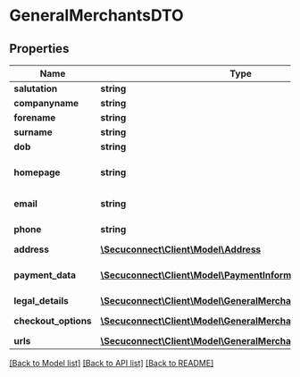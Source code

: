# GeneralMerchantsDTO

## Properties
Name | Type | Description | Notes
------------ | ------------- | ------------- | -------------
**salutation** | **string** | Salutation | 
**companyname** | **string** | companyname | 
**forename** | **string** | forename | 
**surname** | **string** | surname | 
**dob** | **string** | Date of birth | 
**homepage** | **string** | Merchant homepage url or shop url | 
**email** | **string** | Merchant email address | 
**phone** | **string** | Merchant phone number | 
**address** | [**\Secuconnect\Client\Model\Address**](Address.md) | Address | 
**payment_data** | [**\Secuconnect\Client\Model\PaymentInformation**](PaymentInformation.md) | Merchants bank account for the payout | 
**legal_details** | [**\Secuconnect\Client\Model\GeneralMerchantsLegalDetails[]**](GeneralMerchantsLegalDetails.md) | Legal details | 
**checkout_options** | [**\Secuconnect\Client\Model\GeneralMerchantsCheckoutOptions**](GeneralMerchantsCheckoutOptions.md) | Checkout options | 
**urls** | [**\Secuconnect\Client\Model\GeneralMerchantsUrls[]**](GeneralMerchantsUrls.md) | Urls | 

[[Back to Model list]](../README.md#documentation-for-models) [[Back to API list]](../README.md#documentation-for-api-endpoints) [[Back to README]](../../README.md)


